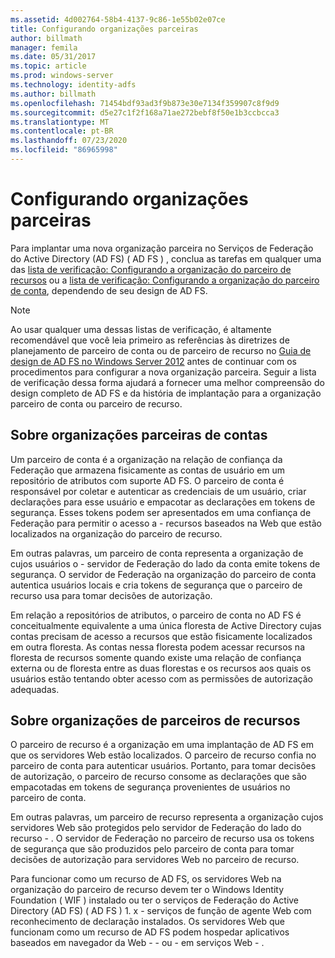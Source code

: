 ```yaml
---
ms.assetid: 4d002764-58b4-4137-9c86-1e55b02e07ce
title: Configurando organizações parceiras
author: billmath
manager: femila
ms.date: 05/31/2017
ms.topic: article
ms.prod: windows-server
ms.technology: identity-adfs
ms.author: billmath
ms.openlocfilehash: 71454bdf93ad3f9b873e30e7134f359907c8f9d9
ms.sourcegitcommit: d5e27c1f2f168a71ae272bebf8f50e1b3ccbcca3
ms.translationtype: MT
ms.contentlocale: pt-BR
ms.lasthandoff: 07/23/2020
ms.locfileid: "86965998"
---
```

# <a name="configuring-partner-organizations"></a>Configurando organizações parceiras

Para implantar uma nova organização parceira no Serviços de Federação do Active Directory (AD FS) \( AD FS \) , conclua as tarefas em qualquer uma das [lista de verificação: Configurando a organização do parceiro de recursos](Checklist--Configuring-the-Resource-Partner-Organization.md) ou a [lista de verificação: Configurando a organização do parceiro de conta](Checklist--Configuring-the-Account-Partner-Organization.md), dependendo de seu design de AD FS.  
  
> [!NOTE]  
> Ao usar qualquer uma dessas listas de verificação, é altamente recomendável que você leia primeiro as referências às diretrizes de planejamento de parceiro de conta ou de parceiro de recurso no [Guia de design de AD FS no Windows Server 2012](../design/ad-fs-design-guide-in-windows-server-2012.md) antes de continuar com os procedimentos para configurar a nova organização parceira. Seguir a lista de verificação dessa forma ajudará a fornecer uma melhor compreensão do design completo de AD FS e da história de implantação para a organização parceiro de conta ou parceiro de recurso.  
  
## <a name="about-account-partner-organizations"></a>Sobre organizações parceiras de contas  
Um parceiro de conta é a organização na relação de confiança da Federação que armazena fisicamente as contas de usuário em um repositório de atributos com suporte AD FS. O parceiro de conta é responsável por coletar e autenticar as credenciais de um usuário, criar declarações para esse usuário e empacotar as declarações em tokens de segurança. Esses tokens podem ser apresentados em uma confiança de Federação para permitir o acesso a \- recursos baseados na Web que estão localizados na organização do parceiro de recurso.  
  
Em outras palavras, um parceiro de conta representa a organização de cujos usuários o \- servidor de Federação do lado da conta emite tokens de segurança. O servidor de Federação na organização do parceiro de conta autentica usuários locais e cria tokens de segurança que o parceiro de recurso usa para tomar decisões de autorização.  
  
Em relação a repositórios de atributos, o parceiro de conta no AD FS é conceitualmente equivalente a uma única floresta de Active Directory cujas contas precisam de acesso a recursos que estão fisicamente localizados em outra floresta. As contas nessa floresta podem acessar recursos na floresta de recursos somente quando existe uma relação de confiança externa ou de floresta entre as duas florestas e os recursos aos quais os usuários estão tentando obter acesso com as permissões de autorização adequadas.  
  
## <a name="about-resource-partner-organizations"></a>Sobre organizações de parceiros de recursos  
O parceiro de recurso é a organização em uma implantação de AD FS em que os servidores Web estão localizados. O parceiro de recurso confia no parceiro de conta para autenticar usuários. Portanto, para tomar decisões de autorização, o parceiro de recurso consome as declarações que são empacotadas em tokens de segurança provenientes de usuários no parceiro de conta.  
  
Em outras palavras, um parceiro de recurso representa a organização cujos servidores Web são protegidos pelo servidor de Federação do lado do recurso \- . O servidor de Federação no parceiro de recurso usa os tokens de segurança que são produzidos pelo parceiro de conta para tomar decisões de autorização para servidores Web no parceiro de recurso.  
  
Para funcionar como um recurso de AD FS, os servidores Web na organização do parceiro de recurso devem ter o Windows Identity Foundation \( WIF \) instalado ou ter o serviços de Federação do Active Directory (AD FS) \( AD FS \) 1. x \- serviços de função de agente Web com reconhecimento de declaração instalados. Os servidores Web que funcionam como um recurso de AD FS podem hospedar aplicativos baseados em navegador da Web \- \- ou \- em serviços Web \- .  
